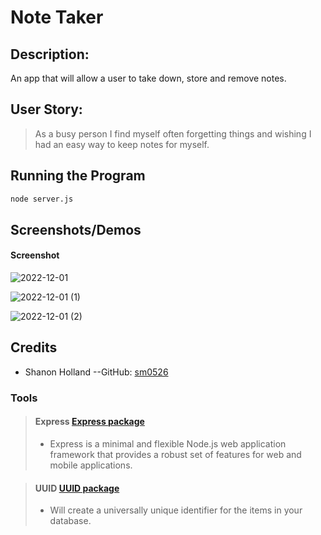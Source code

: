 # Note Taker

## Description:

An app that will allow a user to take down, store and remove notes.

## User Story:

>As a busy person I find myself often forgetting things and wishing I had an easy way to keep notes for myself.

## Running the Program

```bash
node server.js
```

## Screenshots/Demos

#### Screenshot 

![2022-12-01](https://user-images.githubusercontent.com/105896063/205195737-8f13982f-a5f1-4f4d-a3a3-6d3a7892ce03.png)

![2022-12-01 (1)](https://user-images.githubusercontent.com/105896063/205195757-9c4137b4-fa82-4503-b23a-a348a2b1b73e.png)

![2022-12-01 (2)](https://user-images.githubusercontent.com/105896063/205195776-c2ae19e5-86d2-41aa-913f-3e813a846bce.png)

## Credits

* Shanon Holland --GitHub: [sm0526](https://github.com/sm0526)

### Tools

> #### Express [Express package](https://www.npmjs.com/package/express/v/4.16.4)
>
> - Express is a minimal and flexible Node.js web application framework that provides a robust set of features for web and mobile applications.

> #### UUID [UUID package](https://www.npmjs.com/package/uuid/v/3.4.0)
>
> - Will create a universally unique identifier for the items in your database.
